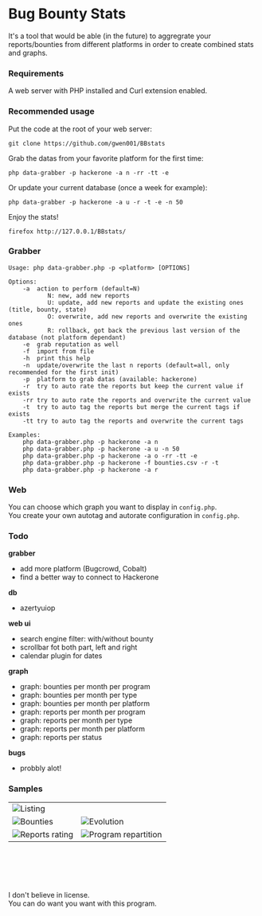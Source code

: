 # Bug Bounty Stats
It's a tool that would be able (in the future) to aggregrate your reports/bounties from different platforms in order to create combined stats and graphs.  


### Requirements
A web server with PHP installed and Curl extension enabled.  


### Recommended usage
Put the code at the root of your web server:
```
git clone https://github.com/gwen001/BBstats
```

Grab the datas from your favorite platform for the first time:
```
php data-grabber -p hackerone -a n -rr -tt -e
```

Or update your current database (once a week for example):
```
php data-grabber -p hackerone -a u -r -t -e -n 50
```

Enjoy the stats!
```
firefox http://127.0.0.1/BBstats/
```

### Grabber
```
Usage: php data-grabber.php -p <platform> [OPTIONS]

Options:
	-a	action to perform (default=N)
		   N: new, add new reports
		   U: update, add new reports and update the existing ones (title, bounty, state)
		   O: overwrite, add new reports and overwrite the existing ones
		   R: rollback, got back the previous last version of the database (not platform dependant)
	-e	grab reputation as well
	-f	import from file
	-h	print this help
	-n	update/overwrite the last n reports (default=all, only recommended for the first init)
	-p	platform to grab datas (available: hackerone)
	-r	try to auto rate the reports but keep the current value if exists
	-rr	try to auto rate the reports and overwrite the current value
	-t	try to auto tag the reports but merge the current tags if exists
	-tt	try to auto tag the reports and overwrite the current tags

Examples:
	php data-grabber.php -p hackerone -a n
	php data-grabber.php -p hackerone -a u -n 50
	php data-grabber.php -p hackerone -a o -rr -tt -e
	php data-grabber.php -p hackerone -f bounties.csv -r -t
	php data-grabber.php -p hackerone -a r
```


### Web
You can choose which graph you want to display in `config.php`.  
You create your own autotag and autorate configuration in `config.php`.  


### Todo
__grabber__
- add more platform (Bugcrowd, Cobalt)  
- find a better way to connect to Hackerone  

__db__
- azertyuiop

__web ui__
- search engine filter: with/without bounty  
- scrollbar fot both part, left and right  
- calendar plugin for dates

__graph__
- graph: bounties per month per program  
- graph: bounties per month per type  
- graph: bounties per month per platform  
- graph: reports per month per program  
- graph: reports per month per type  
- graph: reports per month per platform  
- graph: reports per status  

__bugs__
- probbly alot!


### Samples
<table>
	<tbody>
		<tr>
			<td colspan="2"><img src="https://raw.githubusercontent.com/gwen001/BBstats/master/img/sample-listing.png?token=AFGZiQ1QzpQzuaRU1wrb-na_waJwpECfks5Z2hwnwA%3D%3D" title="Listing" alt="Listing" /></td>
		</tr>
		<tr>
			<td><img src="https://raw.githubusercontent.com/gwen001/BBstats/master/img/sample-bounty.png?token=AFGZiRKVkZHW33TbnQJYeY6J9PHYhsxbks5Z2hw5wA%3D%3D" title="Bounties" alt="Bounties" /></td>
			<td><img src="https://raw.githubusercontent.com/gwen001/BBstats/master/img/sample-evolution.png?token=AFGZiWGXBI2JjWu-xHa1TImHOYGOArpHks5Z2hxJwA%3D%3D" title="Evolution" alt="Evolution" /></td>
		</tr>
		<tr>
			<td><img src="https://raw.githubusercontent.com/gwen001/BBstats/master/img/sample-report-rating.png?token=AFGZiRqetChmgWor_Kb_LM-Xe2vqfgzYks5Z2hxYwA%3D%3D" title="Reports rating" alt="Reports rating" /></td>
			<td><img src="https://raw.githubusercontent.com/gwen001/BBstats/master/img/sample-program-repartition.png?token=AFGZiXZL0r6C4C2rp67DFd7q1xg1-65oks5Z2hxmwA%3D%3D" title="Program repartition" alt="Program repartition" /></td>
		</tr>
	</tbody>
</table>

<br><br><br><br>

I don't believe in license.  
You can do want you want with this program.  
